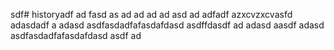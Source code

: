 sdf# historyadf
ad
fasd
as
ad
ad
ad
ad
asd
ad
adfadf
azxcvzxcvasfd
adasdadf
a
adasd
asdfasdadfafasdafdasd
asdffdasdf
ad
adasd
aasdf
adasd
asdfasdadfafasdafdasd
asdf
ad

